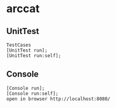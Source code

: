 # arccat

## UnitTest
    TestCases
    [UnitTest run];
    [UnitTest run:self];

## Console
    [Console run];
    [Console run:self];
    open in browser http://localhost:8080/